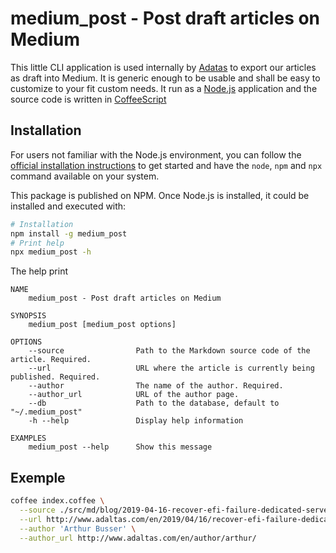 
# medium_post - Post draft articles on Medium

This little CLI application is used internally by [Adatas](http://www.adaltas.com) to export our articles as draft into Medium. It is generic enough to be usable and shall be easy to customize to your fit custom needs. It run as a [Node.js](https://nodejs.org) application and the source code is written in [CoffeeScript](https://coffeescript.org)

## Installation

For users not familiar with the Node.js environment, you can follow the [official installation instructions](https://nodejs.org/en/download/) to get started and have the `node`, `npm` and `npx` command available on your system.

This package is published on NPM. Once Node.js is installed, it could be installed and executed with:

```bash
# Installation
npm install -g medium_post
# Print help
npx medium_post -h
```

The help print

```
NAME
    medium_post - Post draft articles on Medium

SYNOPSIS
    medium_post [medium_post options]

OPTIONS
    --source                Path to the Markdown source code of the article. Required.
    --url                   URL where the article is currently being published. Required.
    --author                The name of the author. Required.
    --author_url            URL of the author page.
    --db                    Path to the database, default to "~/.medium_post"
    -h --help               Display help information

EXAMPLES
    medium_post --help      Show this message
```

## Exemple

```bash
coffee index.coffee \
  --source ./src/md/blog/2019-04-16-recover-efi-failure-dedicated-server/index.en.md \
  --url http://www.adaltas.com/en/2019/04/16/recover-efi-failure-dedicated-server/ \
  --author 'Arthur Busser' \
  --author_url http://www.adaltas.com/en/author/arthur/
```
